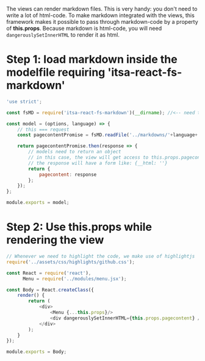 The views can render markdown files. This is very handy: you don't need to write a lot of html-code. To make markdown integrated with the views, this framework makes it possible to pass through markdown-code by a property of **this.props**. Because markdown is html-code, you will need `dangerouslySetInnerHTML` to render it as html.



# Step 1: load markdown inside the modelfile requiring 'itsa-react-fs-markdown'

```js
'use strict';

const fsMD = require('itsa-react-fs-markdown')(__dirname); //<-- need to pass the current directory as argument

const model = (options, language) => {
    // this === request
    const pagecontentPromise = fsMD.readFile('../markdowns/'+language+'/index.MD');

    return pagecontentPromise.then(response => {
        // models need to return an object
        // in this case, the view will get access to this.props.pagecontent
        // the response will have a form like: {__html: ''}
        return {
            pagecontent: response
        };
    });
};

module.exports = model;
```

# Step 2: Use this.props while rendering the view

```js
// Whenever we need to highlight the code, we make use of highlightjs
require('../assets/css/highlights/github.css');

const React = require('react'),
      Menu = require('../modules/menu.jsx');

const Body = React.createClass({
    render() {
        return (
            <div>
                <Menu {...this.props}/>
                <div dangerouslySetInnerHTML={this.props.pagecontent} />
            </div>
        );
    }
});

module.exports = Body;
```
